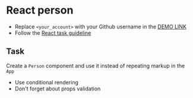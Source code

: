 # React person

- Replace `<your_account>` with your Github username in the [DEMO LINK](https://cyb1ove.github.io/react_person/)
- Follow the [React task guideline](https://github.com/mate-academy/react_task-guideline#react-tasks-guideline)

## Task

Create a `Person` component and use it instead of repeating markup in the `App`

- Use conditional rendering
- Don't forget about props validation
